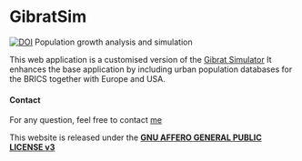 # GibratSim

[![DOI](https://zenodo.org/badge/5733/RCura/GibratSim.svg)](https://zenodo.org/badge/latestdoi/5733/RCura/GibratSim)
Population growth analysis and simulation

 This web application is a customised version of the [Gibrat Simulator](https://github.com/RCura/gibrat)
It enhances the base application by including urban population databases for the BRICS together with Europe and USA.

#### Contact
For any question, feel free to contact [me](http://www.parisgeo.cnrs.fr/spip.php?article6416&lang=en) 


This website is released under the <a href="LICENSE">**GNU AFFERO GENERAL PUBLIC LICENSE v3**</a>
